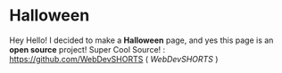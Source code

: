# Halloween
Hey Hello! I decided to make a **Halloween** page, and yes this page is an **open source** project! Super Cool Source! : https://github.com/WebDevSHORTS ( *WebDevSHORTS* )
